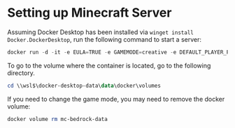 # Setting up Minecraft Server

Assuming Docker Desktop has been installed via `winget install Docker.DockerDesktop`, run the following command to start a server:

```ps1
docker run -d -it -e EULA=TRUE -e GAMEMODE=creative -e DEFAULT_PLAYER_PERMISSION_LEVEL=operator -e DIFFICULTY=peaceful -e ALLOW_CHEATS=true -e VIEW_DISTANCE=1000 -p 19132:19132/udp -v mc-bedrock-data:/data itzg/minecraft-bedrock-server
```

To go to the volume where the container is located, go to the following directory.

```ps1
cd \\wsl$\docker-desktop-data\data\docker\volumes
```

If you need to change the game mode, you may need to remove the docker volume:

```ps1
docker volume rm mc-bedrock-data
```
